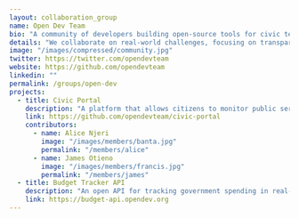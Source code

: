 ```yaml
---
layout: collaboration_group
name: Open Dev Team
bio: "A community of developers building open-source tools for civic tech."
details: "We collaborate on real-world challenges, focusing on transparency, accessibility, and scalability."
image: "/images/compressed/community.jpg"
twitter: https://twitter.com/opendevteam
website: https://github.com/opendevteam
linkedin: ""
permalink: /groups/open-dev
projects:
  - title: Civic Portal
    description: "A platform that allows citizens to monitor public service delivery and budgets."
    link: https://github.com/opendevteam/civic-portal
    contributors:
      - name: Alice Njeri
        image: "/images/members/banta.jpg"
        permalink: "/members/alice"
      - name: James Otieno
        image: "/images/members/francis.jpg"
        permalink: "/members/james"
  - title: Budget Tracker API
    description: "An open API for tracking government spending in real-time."
    link: https://budget-api.opendev.org
---
```


